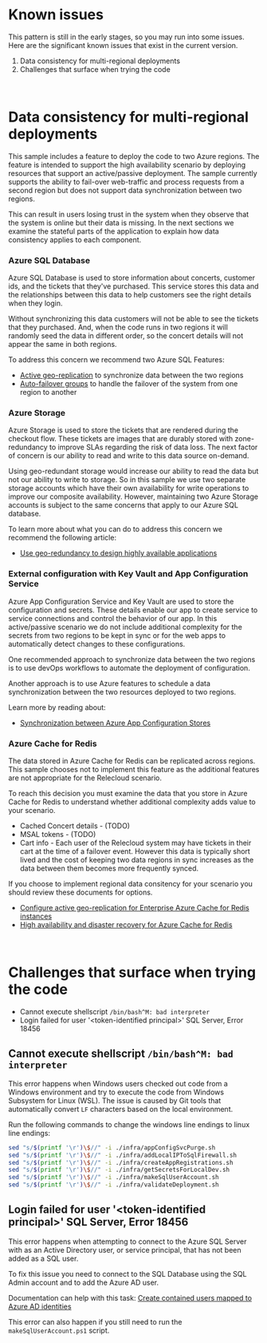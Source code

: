 # Known issues
This pattern is still in the early stages, so you may run into some issues. Here are the significant known issues that exist in the current version.

1. Data consistency for multi-regional deployments
1. Challenges that surface when trying the code

<br />

# Data consistency for multi-regional deployments

This sample includes a feature to deploy the code to two Azure regions. The feature is intended to support the high availability scenario by deploying resources that support an active/passive deployment. The sample currently supports the ability to fail-over web-traffic and process requests from a second region but does not support data synchronization between two regions. 

This can result in users losing trust in the system when they observe that the system is online but their data is missing. In the next sections we examine the stateful parts of the application to explain how data consistency applies to each component.

### Azure SQL Database

Azure SQL Database is used to store information about concerts, customer ids, and the tickets that they've purchased. This service stores this data and the relationships between this data to help customers see the right details when they login.

Without synchronizing this data customers will not be able to see the tickets that they purchased. And, when the code runs in two regions it will randomly seed the data in different order, so the concert details will not appear the same in both regions.

To address this concern we recommend two Azure SQL Features:

* [Active geo-replication](https://learn.microsoft.com/en-us/azure/azure-sql/database/active-geo-replication-overview) to synchronize data between the two regions
* [Auto-failover groups](https://learn.microsoft.com/en-us/azure/azure-sql/database/auto-failover-group-sql-db) to handle the failover of the system from one region to another

### Azure Storage

Azure Storage is used to store the tickets that are rendered during the checkout flow. These tickets are images that are durably stored with zone-redundancy to improve SLAs regarding the risk of data loss. The next factor of concern is our ability to read and write to this data source on-demand.

Using geo-redundant storage would increase our ability to read the data but not our ability to write to storage. So in this sample we use two separate storage accounts which have their own availability for write operations to improve our composite availability. However, maintaining two Azure Storage accounts is subject to the same concerns that apply to our Azure SQL database.

To learn more about what you can do to address this concern we recommend the following article:
* [Use geo-redundancy to design highly available applications](https://learn.microsoft.com/en-us/azure/storage/common/geo-redundant-design?toc=%2Fazure%2Fstorage%2Fblobs%2Ftoc.json)


### External configuration with Key Vault and App Configuration Service

Azure App Configuration Service and Key Vault are used to store the configuration and secrets. These details enable our app to create service to service connections and control the behavior of our app. In this active/passive scenario we do not include additional complexity for the secrets from two regions to be kept in sync or for the web apps to automatically detect changes to these configurations.

One recommended approach to synchronize data between the two regions is to use devOps workflows to automate the deployment of configuration.

Another approach is to use Azure features to schedule a data synchronization between the two resources deployed to two regions.

Learn more by reading about:

* [Synchronization between Azure App Configuration Stores](https://learn.microsoft.com/en-us/azure/azure-app-configuration/concept-disaster-recovery?tabs=core2x#synchronization-between-configuration-stores)


### Azure Cache for Redis

The data stored in Azure Cache for Redis can be replicated across regions. This sample chooses not to implement this feature as the additional features are not appropriate for the Relecloud scenario.

To reach this decision you must examine the data that you store in Azure Cache for Redis to understand whether additional complexity adds value to your scenario.

* Cached Concert details - (TODO)
* MSAL tokens - (TODO)
* Cart info - Each user of the Relecloud system may have tickets in their cart at the time of a failover event. However this data is typically short lived and the cost of keeping two data regions in sync increases as the data between them becomes more frequently synced.

If you choose to implement regional data consitency for your scenario you should review these documents for options.

* [Configure active geo-replication for Enterprise Azure Cache for Redis instances](https://learn.microsoft.com/en-us/azure/azure-cache-for-redis/cache-how-to-active-geo-replication)
* [High availability and disaster recovery for Azure Cache for Redis](https://learn.microsoft.com/en-us/azure/azure-cache-for-redis/cache-high-availability#importexport)

<br />

# Challenges that surface when trying the code

* Cannot execute shellscript `/bin/bash^M: bad interpreter`
* Login failed for user '&lt;token-identified principal&gt;' SQL Server, Error 18456


## Cannot execute shellscript `/bin/bash^M: bad interpreter`
This error happens when Windows users checked out code from a Windows environment
and try to execute the code from Windows Subsystem for Linux (WSL). The issue is
caused by Git tools that automatically convert `LF` characters based on the local
environment.

Run the following commands to change the windows line endings to linux line endings:

```bash
sed "s/$(printf '\r')\$//" -i ./infra/appConfigSvcPurge.sh
sed "s/$(printf '\r')\$//" -i ./infra/addLocalIPToSqlFirewall.sh
sed "s/$(printf '\r')\$//" -i ./infra/createAppRegistrations.sh
sed "s/$(printf '\r')\$//" -i ./infra/getSecretsForLocalDev.sh
sed "s/$(printf '\r')\$//" -i ./infra/makeSqlUserAccount.sh
sed "s/$(printf '\r')\$//" -i ./infra/validateDeployment.sh
```

## Login failed for user '&lt;token-identified principal&gt;' SQL Server, Error 18456

This error happens when attempting to connect to the Azure SQL Server with as
an Active Directory user, or service principal, that has not been added as a SQL
user.

To fix this issue you need to connect to the SQL Database using the SQL Admin account
and to add the Azure AD user.

Documentation can help with this task: [Create contained users mapped to Azure AD identities](https://learn.microsoft.com/en-us/azure/azure-sql/database/authentication-aad-configure?tabs=azure-powershell&view=azuresql#create-contained-users-mapped-to-azure-ad-identities)

This error can also happen if you still need to run the `makeSqlUserAccount.ps1` script.
